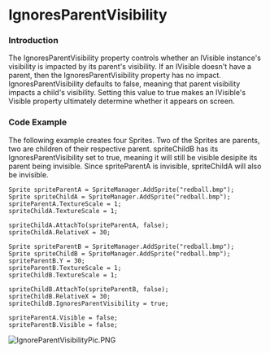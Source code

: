 # IgnoresParentVisibility

### Introduction

The IgnoresParentVisibility property controls whether an IVisible instance's visibility is impacted by its parent's visibility. If an IVisible doesn't have a parent, then the IgnoresParentVisibility property has no impact. IgnoresParentVisibility defaults to false, meaning that parent visibility impacts a child's visibility. Setting this value to true makes an IVisible's Visible property ultimately determine whether it appears on screen.

### Code Example

The following example creates four Sprites. Two of the Sprites are parents, two are children of their respective parent. spriteChildB has its IgnoresParentVisibility set to true, meaning it will still be visible desipite its parent being invisible. Since spriteParentA is invisible, spriteChildA will also be invisible.

```
Sprite spriteParentA = SpriteManager.AddSprite("redball.bmp");
Sprite spriteChildA = SpriteManager.AddSprite("redball.bmp");
spriteParentA.TextureScale = 1;
spriteChildA.TextureScale = 1;

spriteChildA.AttachTo(spriteParentA, false);
spriteChildA.RelativeX = 30;

Sprite spriteParentB = SpriteManager.AddSprite("redball.bmp");
Sprite spriteChildB = SpriteManager.AddSprite("redball.bmp");
spriteParentB.Y = 30;
spriteParentB.TextureScale = 1;
spriteChildB.TextureScale = 1;

spriteChildB.AttachTo(spriteParentB, false);
spriteChildB.RelativeX = 30;
spriteChildB.IgnoresParentVisibility = true;

spriteParentA.Visible = false;
spriteParentB.Visible = false;
```

![IgnoreParentVisibilityPic.PNG](../../../../.gitbook/assets/migrated\_media-IgnoreParentVisibilityPic.PNG)
